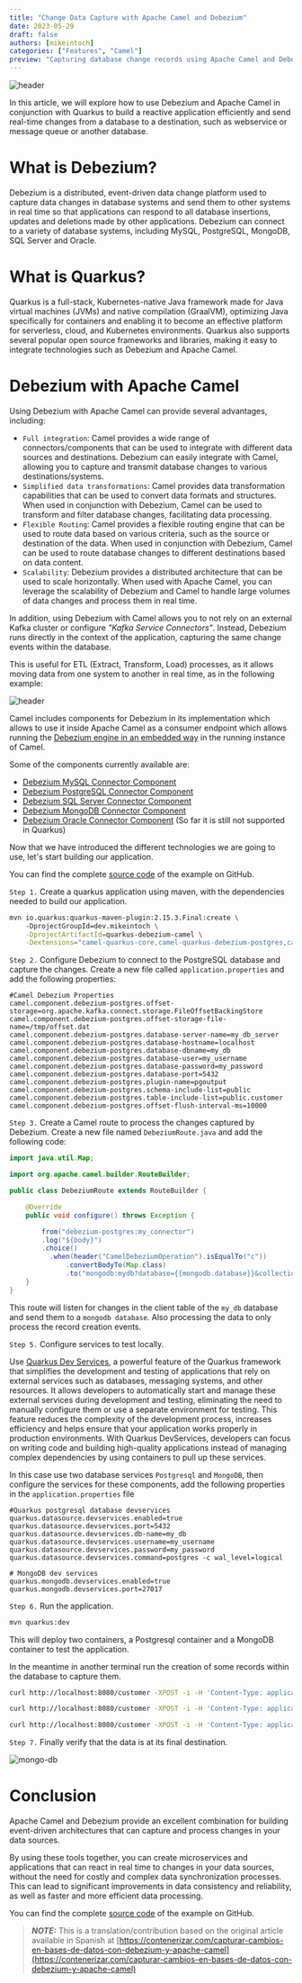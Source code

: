 ```yaml
---
title: "Change Data Capture with Apache Camel and Debezium"
date: 2023-05-29
draft: false
authors: [mikeintoch]
categories: ["Features", "Camel"]
preview: "Capturing database change records using Apache Camel and Debezium"
---
```


![header](header-image.svg)

In this article, we will explore how to use Debezium and Apache Camel in conjunction with Quarkus to build a reactive application efficiently and send real-time changes from a database to a destination, such as webservice or message queue or another database.

# What is Debezium?

Debezium is a distributed, event-driven data change platform used to capture data changes in database systems and send them to other systems in real time so that applications can respond to all database insertions, updates and deletions made by other applications. Debezium can connect to a variety of database systems, including MySQL, PostgreSQL, MongoDB, SQL Server and Oracle.

# What is Quarkus?

Quarkus is a full-stack, Kubernetes-native Java framework made for Java virtual machines (JVMs) and native compilation (GraalVM), optimizing Java specifically for containers and enabling it to become an effective platform for serverless, cloud, and Kubernetes environments. Quarkus also supports several popular open source frameworks and libraries, making it easy to integrate technologies such as Debezium and Apache Camel.

# Debezium with Apache Camel

Using Debezium with Apache Camel can provide several advantages, including:

- `Full integration`: Camel provides a wide range of connectors/components that can be used to integrate with different data sources and destinations. Debezium can easily integrate with Camel, allowing you to capture and transmit database changes to various destinations/systems.
- `Simplified data transformations`: Camel provides data transformation capabilities that can be used to convert data formats and structures. When used in conjunction with Debezium, Camel can be used to transform and filter database changes, facilitating data processing.
- `Flexible Routing`: Camel provides a flexible routing engine that can be used to route data based on various criteria, such as the source or destination of the data. When used in conjunction with Debezium, Camel can be used to route database changes to different destinations based on data content.
- `Scalability`: Debezium provides a distributed architecture that can be used to scale horizontally. When used with Apache Camel, you can leverage the scalability of Debezium and Camel to handle large volumes of data changes and process them in real time.

In addition, using Debezium with Camel allows you to not rely on an external Kafka cluster or configure *"Kafka Service Connectors"*. Instead, Debezium runs directly in the context of the application, capturing the same change events within the database.

This is useful for ETL (Extract, Transform, Load) processes, as it allows moving data from one system to another in real time, as in the following example:


![header](architecture.png)

Camel includes components for Debezium in its implementation which allows to use it inside Apache Camel as a consumer endpoint which allows running the [Debezium engine in an embedded way](https://debezium.io/documentation/reference/stable/development/engine.html) in the running instance of Camel.

Some of the components currently available are:
- [Debezium MySQL Connector Component](/components/3.20.x/debezium-mysql-component.html)
- [Debezium PostgreSQL Connector Component](/components/3.20.xlatest/debezium-postgres-component.html)
- [Debezium SQL Server Connector Component](/components/3.20.x/debezium-sqlserver-component.html)
- [Debezium MongoDB Connector Component](/components/3.20.x/debezium-mongodb-component.html)
- [Debezium Oracle Connector Component](/components/3.20.x/debezium-oracle-component.html) (So far it is still not supported in Quarkus)

Now that we have introduced the different technologies we are going to use, let's start building our application.

You can find the complete [source code](https://github.com/mikeintoch/quarkus-debezium-camel) of the example on GitHub.

`Step 1.` Create a quarkus application using maven, with the dependencies needed to build our application.
```bash
mvn io.quarkus:quarkus-maven-plugin:2.15.3.Final:create \                                                                                          
    -DprojectGroupId=dev.mikeintoch \
    -DprojectArtifactId=quarkus-debezium-camel \
    -Dextensions="camel-quarkus-core,camel-quarkus-debezium-postgres,camel-quarkus-direct,camel-quarkus-rest,camel-quarkus-jsonpath,camel-quarkus-mongodb,camel-quarkus-jpa,quarkus-hibernate-orm,quarkus-agroal"
```

`Step 2.` Configure Debezium to connect to the PostgreSQL database and capture the changes. Create a new file called `application.properties` and add the following properties:
```properties
#Camel Debezium Properties
camel.component.debezium-postgres.offset-storage=org.apache.kafka.connect.storage.FileOffsetBackingStore
camel.component.debezium-postgres.offset-storage-file-name=/tmp/offset.dat
camel.component.debezium-postgres.database-server-name=my_db_server
camel.component.debezium-postgres.database-hostname=localhost
camel.component.debezium-postgres.database-dbname=my_db
camel.component.debezium-postgres.database-user=my_username
camel.component.debezium-postgres.database-password=my_password
camel.component.debezium-postgres.database-port=5432
camel.component.debezium-postgres.plugin-name=pgoutput
camel.component.debezium-postgres.schema-include-list=public
camel.component.debezium-postgres.table-include-list=public.customer
camel.component.debezium-postgres.offset-flush-interval-ms=10000
```

`Step 3.` Create a Camel route to process the changes captured by Debezium. Create a new file named `DebeziumRoute.java` and add the following code:
```java
import java.util.Map;

import org.apache.camel.builder.RouteBuilder;

public class DebeziumRoute extends RouteBuilder {

    @Override
    public void configure() throws Exception {

        from("debezium-postgres:my_connector")
        .log("${body}")
        .choice()
          .when(header("CamelDebeziumOperation").isEqualTo("c"))
              .convertBodyTo(Map.class)
              .to("mongodb:mydb?database={{mongodb.database}}&collection={{mongodb.collection}}&operation=insert");
    }
}
```

This route will listen for changes in the client table of the `my_db` database and send them to a `mongodb database`. Also processing the data to only process the record creation events.

`Step 5.` Configure services to test locally.

Use [Quarkus Dev Services](https://quarkus.io/guides/dev-services), a powerful feature of the Quarkus framework that simplifies the development and testing of applications that rely on external services such as databases, messaging systems, and other resources. It allows developers to automatically start and manage these external services during development and testing, eliminating the need to manually configure them or use a separate environment for testing. This feature reduces the complexity of the development process, increases efficiency and helps ensure that your application works properly in production environments. With Quarkus DevServices, developers can focus on writing code and building high-quality applications instead of managing complex dependencies by using containers to pull up these services.

In this case use two database services `Postgresql` and `MongoDB`, then configure the services for these components, add the following properties in the `application.properties` file
```properties
#Quarkus postgresql database devservices
quarkus.datasource.devservices.enabled=true
quarkus.datasource.devservices.port=5432
quarkus.datasource.devservices.db-name=my_db
quarkus.datasource.devservices.username=my_username
quarkus.datasource.devservices.password=my_password
quarkus.datasource.devservices.command=postgres -c wal_level=logical

# MongoDB dev services
quarkus.mongodb.devservices.enabled=true
quarkus.mongodb.devservices.port=27017
```

`Step 6.` Run the application.
```bash
mvn quarkus:dev
```
This will deploy two containers, a Postgresql container and a MongoDB container to test the application.

In the meantime in another terminal run the creation of some records within the database to capture them.
```bash
curl http://localhost:8080/customer -XPOST -i -H 'Content-Type: application/json' -d '{"name": "Mike Appleseed","email": "appleseed@example.com","phone":"+1-455-9123","country": "United States"}'

curl http://localhost:8080/customer -XPOST -i -H 'Content-Type: application/json' -d '{"name": "Carmen Rojas","email": "carmen@example.com","phone":"+355-945-894","country": "Albania"}'

curl http://localhost:8080/customer -XPOST -i -H 'Content-Type: application/json' -d '{"name": "Joe Robinson","email": "joerobinson@example.com","phone":"+1-746-8796","country": "United States"}'
```

`Step 7.` Finally verify that the data is at its final destination.

![mongo-db](mongo-db.png)

# Conclusion

Apache Camel and Debezium provide an excellent combination for building event-driven architectures that can capture and process changes in your data sources.

By using these tools together, you can create microservices and applications that can react in real time to changes in your data sources, without the need for costly and complex data synchronization processes. This can lead to significant improvements in data consistency and reliability, as well as faster and more efficient data processing.

You can find the complete [source code](https://github.com/mikeintoch/quarkus-debezium-camel) of the example on GitHub.


> **_NOTE:_** This is a translation/contribution based on the original article available in Spanish at [https://contenerizar.com/capturar-cambios-en-bases-de-datos-con-debezium-y-apache-camel](https://contenerizar.com/capturar-cambios-en-bases-de-datos-con-debezium-y-apache-camel)
